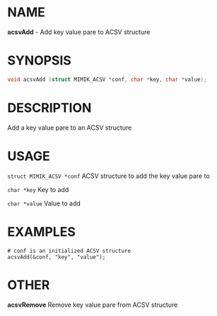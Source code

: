 # NAME

**acsvAdd** - Add key value pare to ACSV structure

# SYNOPSIS

```C
void acsvAdd (struct MIMIK_ACSV *conf, char *key, char *value);
```

# DESCRIPTION

Add a key value pare to an ACSV structure

# USAGE

`struct MIMIK_ACSV *conf` ACSV structure to add the key value pare to

`char *key` Key to add

`char *value` Value to add

# EXAMPLES

```
# conf is an initialized ACSV structure
acsvAdd(&conf, "key", "value");
```

# OTHER

**acsvRemove** Remove key value pare from ACSV structure
